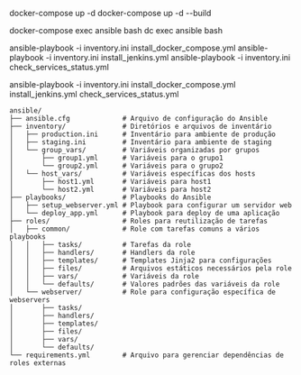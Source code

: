 docker-compose up -d
docker-compose up -d --build

docker-compose exec ansible bash
dc exec ansible bash

ansible-playbook -i inventory.ini install_docker_compose.yml
ansible-playbook -i inventory.ini install_jenkins.yml
ansible-playbook -i inventory.ini check_services_status.yml

ansible-playbook -i inventory.ini install_docker_compose.yml install_jenkins.yml check_services_status.yml

```
ansible/
├── ansible.cfg             # Arquivo de configuração do Ansible
├── inventory/              # Diretórios e arquivos de inventário
│   ├── production.ini      # Inventário para ambiente de produção
│   ├── staging.ini         # Inventário para ambiente de staging
│   └── group_vars/         # Variáveis organizadas por grupos
│       ├── group1.yml      # Variáveis para o grupo1
│       └── group2.yml      # Variáveis para o grupo2
│   └── host_vars/          # Variáveis específicas dos hosts
│       ├── host1.yml       # Variáveis para host1
│       └── host2.yml       # Variáveis para host2
├── playbooks/              # Playbooks do Ansible
│   ├── setup_webserver.yml # Playbook para configurar um servidor web
│   └── deploy_app.yml      # Playbook para deploy de uma aplicação
├── roles/                  # Roles para reutilização de tarefas
│   ├── common/             # Role com tarefas comuns a vários playbooks
│   │   ├── tasks/          # Tarefas da role
│   │   ├── handlers/       # Handlers da role
│   │   ├── templates/      # Templates Jinja2 para configurações
│   │   ├── files/          # Arquivos estáticos necessários pela role
│   │   ├── vars/           # Variáveis da role
│   │   └── defaults/       # Valores padrões das variáveis da role
│   └── webserver/          # Role para configuração específica de webservers
│       ├── tasks/          
│       ├── handlers/       
│       ├── templates/      
│       ├── files/          
│       ├── vars/           
│       └── defaults/       
└── requirements.yml        # Arquivo para gerenciar dependências de roles externas
```
